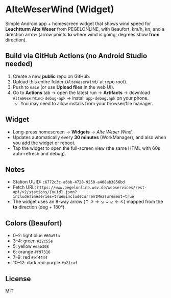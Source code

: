 
# AlteWeserWind (Widget)

Simple Android app + homescreen widget that shows wind speed for **Leuchtturm Alte Weser** from PEGELONLINE, with Beaufort, km/h, kn, and a direction arrow (arrow points **to** where wind is going; degrees show **from** direction).

## Build via GitHub Actions (no Android Studio needed)
1. Create a new **public** repo on GitHub.
2. Upload this entire folder (`AlteWeserWind/` at repo root).
3. Push to `main` (or use **Upload files** in the web UI).
4. Go to **Actions** tab → open the latest run → **Artifacts** → download `AlteWeserWind-debug-apk` → install `app-debug.apk` on your phone.
   - You may need to allow installs from your browser/file manager.

## Widget
- Long-press homescreen → **Widgets** → *Alte Weser Wind*.
- Updates automatically every **30 minutes** (WorkManager), and also when you add the widget or reboot.
- Tap the widget to open the full-screen view (the same HTML with 60s auto-refresh and debug).

## Notes
- Station UUID: `c6772c3c-a6bb-4728-9250-a408ab3856bd`
- Fetch URL: `https://www.pegelonline.wsv.de/webservices/rest-api/v2/stations/{uuid}.json?includeTimeseries=true&includeCurrentMeasurement=true`
- The widget uses an 8-way arrow (↑ ↗ → ↘ ↓ ↙ ← ↖) mapped from the **to** direction (deg + 180°).

## Colors (Beaufort)
- 0–2: light blue `#60a5fa`
- 3–4: green `#22c55e`
- 5: yellow `#eab308`
- 6: orange `#f97316`
- 7–9: red `#ef4444`
- 10–12: dark red-purple `#a21caf`

## License
MIT
